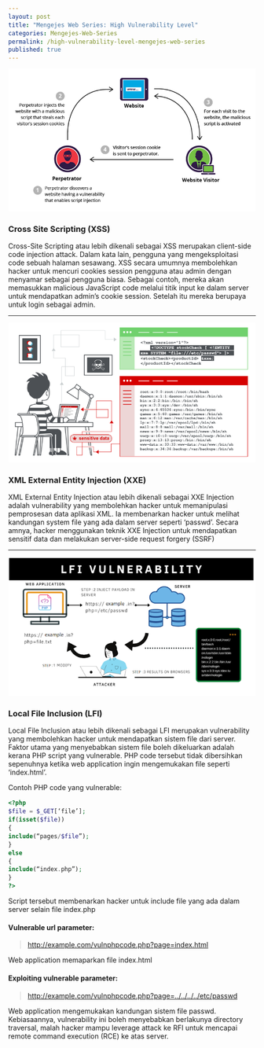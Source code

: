 ```yaml
---
layout: post
title: "Mengejes Web Series: High Vulnerability Level"
categories: Mengejes-Web-Series
permalink: /high-vulnerability-level-mengejes-web-series
published: true
---
```


![xss](/assets/pictures/XSS.png)
### Cross Site Scripting (XSS)
 Cross-Site Scripting atau lebih dikenali sebagai XSS merupakan client-side code injection attack. Dalam kata lain, pengguna yang mengeksploitasi code sebuah halaman sesawang. XSS secara umumnya membolehkan hacker untuk mencuri cookies session pengguna atau admin dengan menyamar sebagai pengguna biasa. Sebagai contoh, mereka akan memasukkan malicious JavaScript code melalui titik input ke dalam server untuk mendapatkan admin’s cookie session. Setelah itu mereka berupaya untuk login sebagai admin.

---

![XXE](/assets/pictures/xxe-injection.png)
### XML External Entity Injection (XXE)
 XML External Entity Injection atau lebih dikenali sebagai XXE Injection adalah vulnerability yang membolehkan hacker untuk memanipulasi pemprosesan data aplikasi XML. Ia membenarkan hacker untuk melihat kandungan system file yang ada dalam server seperti ‘passwd’. Secara amnya, hacker menggunakan teknik XXE Injection untuk mendapatkan sensitif data dan melakukan server-side request forgery (SSRF)

---

![LFI](/assets/pictures/lfi.png)
### Local File Inclusion (LFI)
 Local File Inclusion atau lebih dikenali sebagai LFI merupakan vulnerability yang membolehkan hacker untuk mendapatkan sistem file dari server. Faktor utama yang menyebabkan sistem file boleh dikeluarkan adalah kerana PHP script yang vulnerable. PHP code tersebut tidak dibersihkan sepenuhnya ketika web application ingin mengemukakan file seperti ‘index.html’.

 Contoh PHP code yang vulnerable:

 ```PHP
 <?php
$file = $_GET[‘file’];
if(isset($file))
{
include(“pages/$file”);
}
else
{
include(“index.php”);
}
?>
```

Script tersebut membenarkan hacker untuk include file yang ada dalam server selain file index.php

#### Vulnerable url parameter:
> http://example.com/vulnphpcode.php?page=index.html

Web application memaparkan file index.html

#### Exploiting vulnerable parameter:
> http://example.com/vulnphpcode.php?page=../../../../etc/passwd

Web application mengemukakan kandungan sistem file passwd. Kebiasaannya, vulnerability ini boleh menyebabkan berlakunya directory traversal, malah hacker mampu leverage attack ke RFI untuk mencapai remote command execution (RCE) ke atas server.